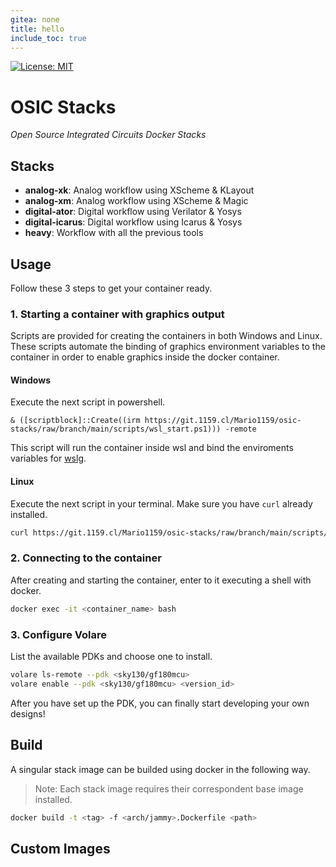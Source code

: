 ```yaml
---
gitea: none
title: hello
include_toc: true
---
```

[![License: MIT](https://img.shields.io/badge/License-LGPL_v3-blue.svg)](https://opensource.org/license/mit/)


# OSIC Stacks
*Open Source Integrated Circuits Docker Stacks*

## Stacks

- **analog-xk**: Analog workflow using XScheme & KLayout
- **analog-xm**: Analog workflow using XScheme & Magic
- **digital-ator**: Digital workflow using Verilator & Yosys
- **digital-icarus**: Digital workflow using Icarus & Yosys
- **heavy**: Workflow with all the previous tools 

## Usage

Follow these 3 steps to get your container ready.

### 1. Starting a container with graphics output

Scripts are provided for creating the containers in both Windows and Linux.
These scripts automate the binding of graphics environment variables to the container in order to enable graphics inside the docker container.

#### Windows

Execute the next script in powershell.
```pwsh
& ([scriptblock]::Create((irm https://git.1159.cl/Mario1159/osic-stacks/raw/branch/main/scripts/wsl_start.ps1))) -remote
```
 This script will run the container inside wsl and bind the enviroments variables for [wslg](https://github.com/microsoft/wslg/blob/main/samples/container/Containers.md).

#### Linux
Execute the next script in your terminal. Make sure you have `curl` already installed.
```sh
curl https://git.1159.cl/Mario1159/osic-stacks/raw/branch/main/scripts/linux_start.sh -o linux_start.sh
```

### 2. Connecting to the container
After creating and starting the container, enter to it executing a shell with docker.
```sh
docker exec -it <container_name> bash
```

### 3. Configure Volare

List the available PDKs and choose one to install.

```sh
volare ls-remote --pdk <sky130/gf180mcu>
volare enable --pdk <sky130/gf180mcu> <version_id>
```

After you have set up the PDK, you can finally start developing your own designs!

## Build

A singular stack image can be builded using docker in the following way.
> Note: Each stack image requires their correspondent base image installed.

```sh
docker build -t <tag> -f <arch/jammy>.Dockerfile <path>
```

## Custom Images